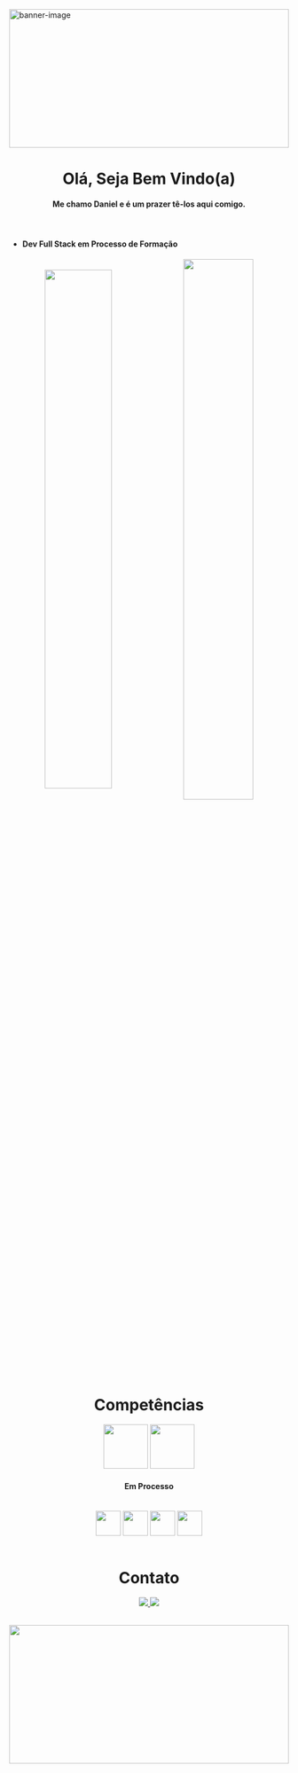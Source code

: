 <img src="https://media1.tenor.com/m/JGXrCcwhaBwAAAAC/1.gif" alt="banner-image" width="100%" height="250px">


#### <h1 align="center"> Olá, Seja Bem Vindo(a) </h1>

#### <p align="center" > Me chamo Daniel e é um prazer tê-los aqui comigo.</p>

<br>

- ####  <p> Dev Full Stack em Processo de Formação</p>

<div  align="center" style="margin-bottom:100px">
<img width="49%" align="center"  src="https://github-readme-streak-stats.herokuapp.com?user=kdansz&theme=radical&mode=weekly" />
<img width="50%" align="center" src="https://github-readme-stats-git-main-rafaelalexandrino.vercel.app/api/top-langs/?username=kdansz&show_icons=true&theme=radical&layout=compact" />
 </div>



## <h1 align="center" > Competências </h1>


<div align="center"> 
 <img width="80px"  src="https://cdn-icons-png.flaticon.com/512/5968/5968267.png" >
 <img width="80px"  src="https://cdn-icons-png.flaticon.com/512/5968/5968242.png">
</div>


#### <p align="center" > Em Processo <p>

<br>

<div align="center">
 <img width="45px" src="https://cdn-icons-png.flaticon.com/512/5968/5968292.png">
 <img width="45px" src="https://cdn-icons-png.flaticon.com/512/1126/1126012.png">
 <img width="45px" src="https://cdn-icons-png.flaticon.com/512/919/919825.png">
 <img width="45px" src="https://cdn-icons-png.flaticon.com/512/5968/5968381.png">
</div>

<br>

#### <h1 align="center"> Contato </h1>

<div align="center">

<a href="https://www.linkedin.com/in/danielcroccidesouza/" target="_blank"><img src="https://img.shields.io/badge/-LinkedIn-%230077B5?style=for-the-badge&logo=linkedin&logoColor=white">
</a>
<a href = "mailto:contato.danielcrocci@gmail.com" target="_blank" > <img src="https://img.shields.io/badge/Gmail-D14836?style=for-the-badge&logo=gmail&logoColor=white" target="_blank">
</a>
</div>

<br>

<img width="100%" height="250px" src="https://media3.giphy.com/media/v1.Y2lkPTc5MGI3NjExczJkYTYyZmwwNnQ4aW44NnNsMnY0NXI4cDh5ZXUwejh6bmEzOXo0eCZlcD12MV9pbnRlcm5hbF9naWZfYnlfaWQmY3Q9Zw/xWMPYx55WNhX136T0V/giphy.gif">
